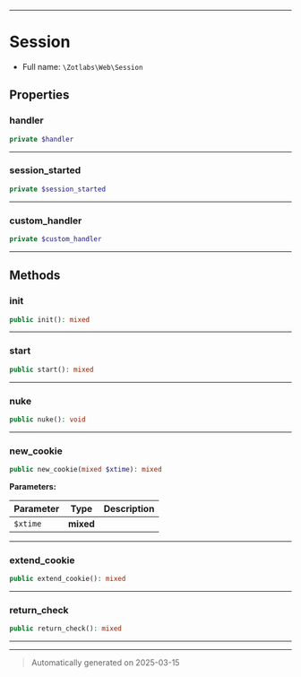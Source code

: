 ***

# Session





* Full name: `\Zotlabs\Web\Session`



## Properties


### handler



```php
private $handler
```






***

### session_started



```php
private $session_started
```






***

### custom_handler



```php
private $custom_handler
```






***

## Methods


### init



```php
public init(): mixed
```












***

### start



```php
public start(): mixed
```












***

### nuke



```php
public nuke(): void
```












***

### new_cookie



```php
public new_cookie(mixed $xtime): mixed
```








**Parameters:**

| Parameter | Type | Description |
|-----------|------|-------------|
| `$xtime` | **mixed** |  |





***

### extend_cookie



```php
public extend_cookie(): mixed
```












***

### return_check



```php
public return_check(): mixed
```












***


***
> Automatically generated on 2025-03-15
